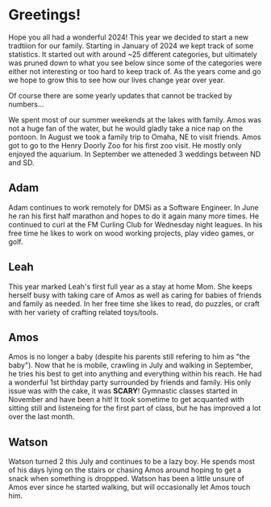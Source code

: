 # Greetings!

Hope you all had a wonderful 2024! This year we decided to start a new tradtiion for our family. Starting in January of 2024 we kept track of some statistics. It started out with around ~25 different categories, but ultimately was pruned down to what you see below since some of the categories were either not interesting or too hard to keep track of. As the years come and go we hope to grow this to see how our lives change year over year.

Of course there are some yearly updates that cannot be tracked by numbers...

We spent most of our summer weekends at the lakes with family. Amos was not a huge fan of the water, but he would gladly take a nice nap on the pontoon. In August we took a family trip to Omaha, NE to visit friends. Amos got to go to the Henry Doorly Zoo for his first zoo visit. He mostly only enjoyed the aquarium. In September we atteneded 3 weddings between ND and SD.

## Adam

Adam continues to work remotely for DMSi as a Software Engineer. In June he ran his first half marathon and hopes to do it again many more times. He continued to curl at the FM Curling Club for Wednesday night leagues. In his free time he likes to work on wood working projects, play video games, or golf.

## Leah

This year marked Leah's first full year as a stay at home Mom. She keeps herself busy with taking care of Amos as well as caring for babies of friends and family as needed. In her free time she likes to read, do puzzles, or craft with her variety of crafting related toys/tools.

## Amos

Amos is no longer a baby (despite his parents still refering to him as "the baby"). Now that he is mobile, crawling in July and walking in September, he tries his best to get into anything and everything within his reach. He had a wonderful 1st birthday party surrounded by friends and family. His only issue was with the cake, it was **SCARY**! Gymnastic classes started in November and have been a hit! It took sometime to get acquanted with sitting still and listeneing for the first part of class, but he has improved a lot over the last month.

## Watson

Watson turned 2 this July and continues to be a lazy boy. He spends most of his days lying on the stairs or chasing Amos around hoping to get a snack when something is droppped. Watson has been a little unsure of Amos ever since he started walking, but will occasionally let Amos touch him.
